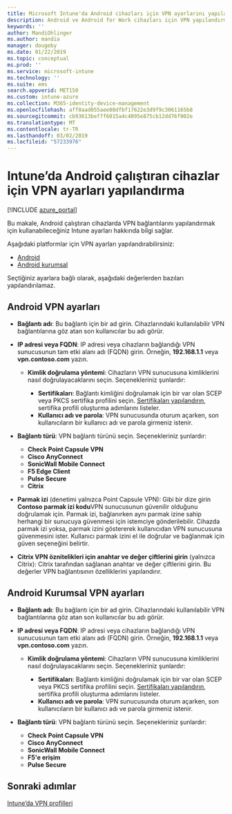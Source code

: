 ```yaml
---
title: Microsoft Intune'da Android cihazları için VPN ayarlarını yapılandırma - Azure | Microsoft Docs
description: Android ve Android for Work cihazları için VPN yapılandırma profili oluştururken bağlantı adını girin, VPN sunucusunun IP adresini veya FQDN’sini girin, kullanıcıların VPN sunucusunda nasıl kimlik doğrulayacağını belirleyin ve daha sonra Citrix, SonicWall, Check Point Capsule, Pulse Secure ve Microsoft Edge bağlantı türlerini seçin.
keywords: ''
author: MandiOhlinger
ms.author: mandia
manager: dougeby
ms.date: 01/22/2019
ms.topic: conceptual
ms.prod: ''
ms.service: microsoft-intune
ms.technology: ''
ms.suite: ems
search.appverid: MET150
ms.custom: intune-azure
ms.collection: M365-identity-device-management
ms.openlocfilehash: aff0aad055aee08dfbf17622e3d9f9c3061165b8
ms.sourcegitcommit: cb93613bef7f6015a4c4095e875cb12dd76f002e
ms.translationtype: MT
ms.contentlocale: tr-TR
ms.lasthandoff: 03/02/2019
ms.locfileid: "57233976"
---
```

# <a name="configure-vpn-settings-for-devices-running-android-in-intune"></a>Intune’da Android çalıştıran cihazlar için VPN ayarları yapılandırma

[!INCLUDE [azure_portal](./includes/azure_portal.md)]

Bu makale, Android çalıştıran cihazlarda VPN bağlantılarını yapılandırmak için kullanabileceğiniz Intune ayarları hakkında bilgi sağlar.

Aşağıdaki platformlar için VPN ayarları yapılandırabilirsiniz:

- [Android](#android-vpn-settings)
- [Android kurumsal](#android-enterprise-vpn-settings)

Seçtiğiniz ayarlara bağlı olarak, aşağıdaki değerlerden bazıları yapılandırılamaz.

## <a name="android-vpn-settings"></a>Android VPN ayarları

- **Bağlantı adı**: Bu bağlantı için bir ad girin. Cihazlarındaki kullanılabilir VPN bağlantılarına göz atan son kullanıcılar bu adı görür.
- **IP adresi veya FQDN**: IP adresi veya cihazların bağlandığı VPN sunucusunun tam etki alanı adı (FQDN) girin. Örneğin, **192.168.1.1** veya **vpn.contoso.com** yazın.

  - **Kimlik doğrulama yöntemi**: Cihazların VPN sunucusuna kimliklerini nasıl doğrulayacaklarını seçin. Seçenekleriniz şunlardır:

    - **Sertifikaları**: Bağlantı kimliğini doğrulamak için bir var olan SCEP veya PKCS sertifika profilini seçin. [Sertifikaları yapılandırın](certificates-configure.md), sertifika profili oluşturma adımlarını listeler.
    - **Kullanıcı adı ve parola**: VPN sunucusunda oturum açarken, son kullanıcıların bir kullanıcı adı ve parola girmeniz istenir.

- **Bağlantı türü**: VPN bağlantı türünü seçin. Seçenekleriniz şunlardır:

  - **Check Point Capsule VPN**
  - **Cisco AnyConnect**
  - **SonicWall Mobile Connect**
  - **F5 Edge Client**
  - **Pulse Secure**
  - **Citrix**

- **Parmak izi** (denetimi yalnızca Point Capsule VPN): Gibi bir dize girin **Contoso parmak izi kodu**VPN sunucusunun güvenilir olduğunu doğrulamak için. Parmak izi, bağlanırken aynı parmak izine sahip herhangi bir sunucuya güvenmesi için istemciye gönderilebilir. Cihazda parmak izi yoksa, parmak izini göstererek kullanıcıdan VPN sunucusuna güvenmesini ister. Kullanıcı parmak izini el ile doğrular ve bağlanmak için güven seçeneğini belirtir.
- **Citrix VPN öznitelikleri için anahtar ve değer çiftlerini girin** (yalnızca Citrix): Citrix tarafından sağlanan anahtar ve değer çiftlerini girin. Bu değerler VPN bağlantısının özelliklerini yapılandırır.

## <a name="android-enterprise-vpn-settings"></a>Android Kurumsal VPN ayarları

- **Bağlantı adı**: Bu bağlantı için bir ad girin. Cihazlarındaki kullanılabilir VPN bağlantılarına göz atan son kullanıcılar bu adı görür.
- **IP adresi veya FQDN**: IP adresi veya cihazların bağlandığı VPN sunucusunun tam etki alanı adı (FQDN) girin. Örneğin, **192.168.1.1** veya **vpn.contoso.com** yazın.

  - **Kimlik doğrulama yöntemi**: Cihazların VPN sunucusuna kimliklerini nasıl doğrulayacaklarını seçin. Seçenekleriniz şunlardır:
  
    - **Sertifikaları**: Bağlantı kimliğini doğrulamak için bir var olan SCEP veya PKCS sertifika profilini seçin. [Sertifikaları yapılandırın](certificates-configure.md), sertifika profili oluşturma adımlarını listeler.
    - **Kullanıcı adı ve parola**: VPN sunucusunda oturum açarken, son kullanıcıların bir kullanıcı adı ve parola girmeniz istenir.

- **Bağlantı türü**: VPN bağlantı türünü seçin. Seçenekleriniz şunlardır:

  - **Check Point Capsule VPN**
  - **Cisco AnyConnect**
  - **SonicWall Mobile Connect**
  - **F5'e erişim**
  - **Pulse Secure**

## <a name="next-steps"></a>Sonraki adımlar
[Intune’da VPN profilleri](vpn-settings-configure.md)
